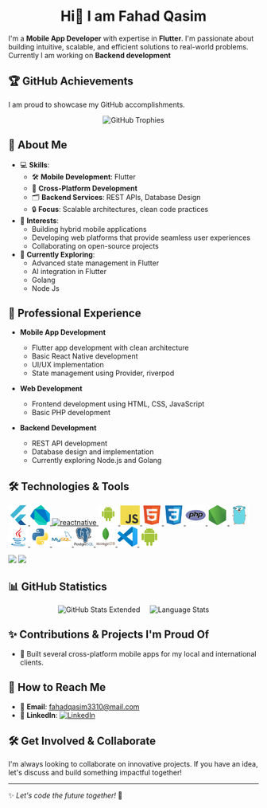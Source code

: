 <h1 align='center'>Hi👋 I am Fahad Qasim</h1>

 I'm a **Mobile App Developer** with expertise in **Flutter**. I'm passionate about building intuitive, scalable, and efficient solutions to real-world problems.
Currently I am working on **Backend development**

## 🏆 GitHub Achievements

I am proud to showcase my GitHub accomplishments.

<div align="center">
  <img src="https://github-profile-trophy.vercel.app/?username=FahadQasim283&theme=juicyfresh&margin-w=15&column=5&margin-h=15&no-bg=true&no-frame=true" alt="GitHub Trophies">
</div>

## 🚀 About Me
- 💻 **Skills**:  
  - 🛠 **Mobile Development**: Flutter   
  - 📱 **Cross-Platform Development**  
  - 🗂 **Backend Services**: REST APIs, Database Design  
  - 🔒 **Focus**: Scalable architectures, clean code practices  
- 🎯 **Interests**:  
  - Building hybrid mobile applications  
  - Developing web platforms that provide seamless user experiences  
  - Collaborating on open-source projects  
- 🌱 **Currently Exploring**:  
  - Advanced state management in Flutter  
  - AI integration in Flutter
  - Golang
  - Node Js

## 💼 Professional Experience
- **Mobile App Development**
  - Flutter app development with clean architecture
  - Basic React Native development
  - UI/UX implementation
  - State management using Provider, riverpod

- **Web Development**
  - Frontend development using HTML, CSS, JavaScript
  - Basic PHP development

- **Backend Development**
  - REST API development
  - Database design and implementation
  - Currently exploring Node.js and Golang

## 🛠 Technologies & Tools
<p align="left">
<!-- Mobile Development -->
<a href="https://flutter.dev" target="_blank"> <img src="https://raw.githubusercontent.com/devicons/devicon/master/icons/flutter/flutter-original.svg" alt="flutter" width="40" height="40"/> </a>
<a href="https://dart.dev" target="_blank"> <img src="https://raw.githubusercontent.com/devicons/devicon/master/icons/dart/dart-original.svg" alt="dart" width="40" height="40"/> </a>
<a href="https://reactnative.dev/" target="_blank"> <img src="https://reactnative.dev/img/header_logo.svg" alt="reactnative" width="40" height="40"/> </a> 
<a href="https://developer.android.com" target="_blank"> <img src="https://raw.githubusercontent.com/devicons/devicon/master/icons/android/android-original-wordmark.svg" alt="android" width="40" height="40"/> </a>
<!-- Web Development -->
<a href="https://developer.mozilla.org/en-US/docs/Web/JavaScript" target="_blank"> <img src="https://raw.githubusercontent.com/devicons/devicon/master/icons/javascript/javascript-original.svg" alt="javascript" width="40" height="40"/> </a>
<a href="https://www.w3.org/html/" target="_blank"> <img src="https://raw.githubusercontent.com/devicons/devicon/master/icons/html5/html5-original.svg" alt="html5" width="40" height="40"/> </a>
<a href="https://www.w3schools.com/css/" target="_blank"> <img src="https://raw.githubusercontent.com/devicons/devicon/master/icons/css3/css3-original.svg" alt="css3" width="40" height="40"/> </a>
<a href="https://www.php.net" target="_blank"> <img src="https://raw.githubusercontent.com/devicons/devicon/master/icons/php/php-original.svg" alt="php" width="40" height="40"/> </a>
<!-- Backend -->
<a href="https://nodejs.org" target="_blank"> <img src="https://raw.githubusercontent.com/devicons/devicon/master/icons/nodejs/nodejs-original.svg" alt="nodejs" width="40" height="40"/> </a>
<a href="https://golang.org" target="_blank"> <img src="https://raw.githubusercontent.com/devicons/devicon/master/icons/go/go-original.svg" alt="go" width="40" height="40"/> </a>
<a href="https://www.java.com" target="_blank"> <img src="https://raw.githubusercontent.com/devicons/devicon/master/icons/java/java-original.svg" alt="java" width="40" height="40"/> </a>
<a href="https://www.python.org" target="_blank"> <img src="https://raw.githubusercontent.com/devicons/devicon/master/icons/python/python-original.svg" alt="python" width="40" height="40"/> </a>
<!-- Data bases -->
<a href="https://www.mysql.com/" target="_blank"> <img src="https://raw.githubusercontent.com/devicons/devicon/master/icons/mysql/mysql-original-wordmark.svg" alt="mysql" width="40" height="40"/> </a> 
<a href="https://www.postgresql.org" target="_blank"> <img src="https://raw.githubusercontent.com/devicons/devicon/master/icons/postgresql/postgresql-original-wordmark.svg" alt="postgresql" width="40" height="40"/> </a> 
<a href="https://www.mongodb.com/" target="_blank"> <img src="https://raw.githubusercontent.com/devicons/devicon/master/icons/mongodb/mongodb-original-wordmark.svg" alt="mongodb" width="40" height="40"/> </a>
<a href="https://code.visualstudio.com/" target="_blank">
  <img src="https://github.com/devicons/devicon/blob/master/icons/vscode/vscode-original.svg" alt="VS Code" width="40" height="40"/>
</a>
<a href="https://developer.android.com/studio" target="_blank"> <img src="https://github.com/devicons/devicon/blob/master/icons/android/android-original.svg" alt="androidstudio" width="40" height="40"/> </a>
</p>

<img src='https://github.com/FahadQasim283/FahadQasim283/blob/output/github-contribution-grid-snake.svg'/>
<img src='https://github-readme-stats.vercel.app/api/pin/?username=FahadQasim283&repo=moviewebsite&theme=dark'
/>

## 📊 GitHub Statistics
<p align="center">
  <div style="display: flex; justify-content: center; gap: 20px;">
    <img src="https://github-readme-stats.vercel.app/api?username=FahadQasim283&show_icons=true&theme=dark&count_private=true&line_height=27&hide_rank=false&custom_title=My%20GitHub%20Statistics&include_all_commits=true&show=reviews,discussions_started,discussions_answered,prs_merged,prs_merged_percentage" alt="GitHub Stats Extended" />
    <img src="https://github-readme-stats.vercel.app/api/top-langs/?username=FahadQasim283&theme=dark&layout=compact&langs_count=20&card_width=445&hide_progress=false&hide=none" alt="Language Stats" />
  </div>
</p>


## ✨ Contributions & Projects I'm Proud Of
- 🚀 Built several cross-platform mobile apps for my local and international clients.      

## 🤝 How to Reach Me
- 📧 **Email**: [fahadqasim3310@mail.com](mailto:fahadqasim3310@mail.com)
- 💼 **LinkedIn**: [![LinkedIn](https://img.shields.io/badge/LinkedIn-Follow-blue?logo=linkedin&logoColor=white)](https://www.linkedin.com/in/fahad-qasim-6926b3270)

## 🛠 Get Involved & Collaborate
I'm always looking to collaborate on innovative projects. If you have an idea, let's discuss and build something impactful together!

---
✨ *Let's code the future together!* 🚀
```
